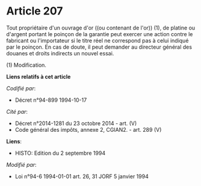 # Article 207

Tout propriétaire d'un ouvrage d'or ((ou contenant de l'or)) (1), de platine ou d'argent portant le poinçon de la garantie
peut exercer une action contre le fabricant ou l'importateur si le titre réel ne correspond pas à celui indiqué par le
poinçon. En cas de doute, il peut demander au directeur général des douanes et droits indirects un nouvel essai.

(1) Modification.

**Liens relatifs à cet article**

_Codifié par_:

  - Décret n°94-899 1994-10-17

_Cité par_:

  - Décret n°2014-1281 du 23 octobre 2014 - art. (V)
  - Code général des impôts, annexe 2, CGIAN2. - art. 289 (V)

**Liens**:

  - HISTO: Edition du 2 septembre 1994

_Modifié par_:

  - Loi n°94-6 1994-01-01 art. 26, 31 JORF 5 janvier 1994
